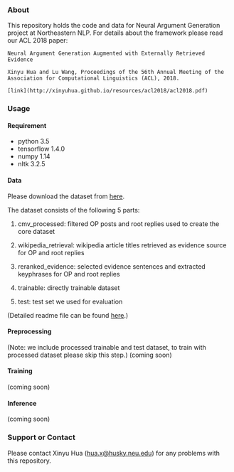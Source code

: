 ### About

This repository holds the code and data for Neural Argument Generation project at Northeastern NLP. For details about the framework please read our ACL 2018 paper:

```
Neural Argument Generation Augmented with Externally Retrieved Evidence

Xinyu Hua and Lu Wang, Proceedings of the 56th Annual Meeting of the Association for Computational Linguistics (ACL), 2018.

[link](http://xinyuhua.github.io/resources/acl2018/acl2018.pdf)
```

### Usage
#### Requirement

- python 3.5
- tensorflow  1.4.0
- numpy 1.14
- nltk 3.2.5

#### Data
Please download the dataset from [here](https://drive.google.com/file/d/1qyFP9zi9PMvQI7hERoP-X1YHly1dw9Fw/view?usp=sharing).

The dataset consists of the following 5 parts:

1. cmv\_processed: filtered OP posts and root replies used to create the core dataset

2. wikipedia\_retrieval: wikipedia article titles retrieved as evidence source for OP and root replies

3. reranked\_evidence: selected evidence sentences and extracted keyphrases for OP and root replies

4. trainable: directly trainable dataset

5. test: test set we used for evaluation

(Detailed readme file can be found [here](http://xinyuhua.github.io/resources/acl2018/README.txt).)


#### Preprocessing

(Note: we include processed trainable and test dataset, to train with processed dataset please skip this step.)
(coming soon)

#### Training
(coming soon)

#### Inference
(coming soon)

### Support or Contact

Please contact Xinyu Hua (hua.x@husky.neu.edu) for any problems with this repository.
